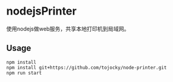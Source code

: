# nodejsPrinter
使用nodejs做web服务，共享本地打印机到局域网。

## Usage
```
npm install
npm install git+https://github.com/tojocky/node-printer.git
npm run start
```